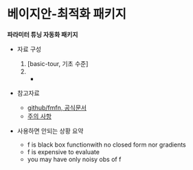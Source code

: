 # 베이지안-최적화 패키지

**파라미터 튜닝 자동화 패키지**

- 자료 구성
    1. [basic-tour, 기초 수준]
    2. -

- 참고자료
    - [github/fmfn, 공식문서](https://l.facebook.com/l.php?u=https%3A%2F%2Fgithub.com%2Ffmfn%2FBayesianOptimization%3Ffbclid%3DIwAR2u2NbdzAtiYab3C6T_5-W67n3w0-Ca_2QVAQFeVgXcDxwnbIUxDWN-pX0&h=AT21iPftbKyIz1UGBcK8aQafzsCrNUl5m587LDO-eZeISdAzjFhEwCIRgicbO-DUoYpwWZHQG4TxZqW3Vt6eEIpCaf4nFuMBFkEgymFj1O6QvXYs4PJ5esc2XTHZt8LMTsgdFgB6bg&__tn__=H-R&c[0]=AT3Zq8kOIvURZdAEFmJCGbsYy9FCsrRiW8KZkeV4XN7dPIajDtQbOqAQ-NSZNhO_TqP8Wlxq6z1JuLzb23gG_FMml1XRX5aWI_qZ8F-i5nbEX1e0078n2Rxyj0QZ7nh4Lpt99uZphn3Nn_hKJSvDfC_2kemGAptKLz8)
    - [주의 사항](https://www.youtube.com/watch?v=DGJTEBt0d-s)
    
- 사용하면 안되는 상황 요약
    - f is black box functionwith no closed form nor gradients
    - f is expensive to evaluate
    - you may have only noisy obs of f